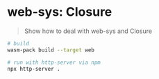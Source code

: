 # web-sys: Closure

> Show how to deal with web-sys and Closure

```sh
# build
wasm-pack build --target web

# run with http-server via npm
npx http-server .
```
